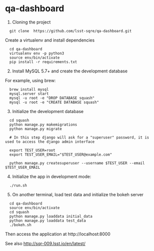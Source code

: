 # qa-dashboard

1. Cloning the project
```
  git clone  https://github.com/lsst-sqre/qa-dashboard.git
```

Create a virtualenv and install dependencies
```
  cd qa-dashboard
  virtualenv env -p python3
  source env/bin/activate
  pip install -r requirements.txt
```

2. Install MySQL 5.7+ and create the development database

For example, using brew:
```
  brew install mysql
  mysql.server start
  mysql -u root -e "DROP DATABASE squash"
  mysql -u root -e "CREATE DATABASE squash"
```

3. Initialize the development database
```
  cd squash
  python manage.py makemigrations
  python manage.py migrate

  # In this step django will ask for a "superuser" password, it is used to access the django admin interface
  
  export TEST_USER=root
  export TEST_USER_EMAIL="$TEST_USER@example.com"

  python manage.py createsuperuser --username $TEST_USER --email $TEST_USER_EMAIL
```

4. Initialize the app in development mode:
```
  ./run.sh
```

5. On another terminal, load test data and initialize the bokeh server
```
  cd qa-dashboard
  source env/bin/activate
  cd squash
  python manage.py loaddata initial_data
  python manage.py loaddata test_data
  ./bokeh.sh
```

Then access the application at http://localhost:8000

See also http://sqr-009.lsst.io/en/latest/
